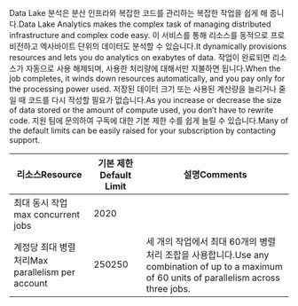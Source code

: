 <span data-ttu-id="1e106-101">Data Lake 분석은 분산 인프라와 복잡한 코드를 관리하는 복잡한 작업을 쉽게 해 줍니다.</span><span class="sxs-lookup"><span data-stu-id="1e106-101">Data Lake Analytics makes the complex task of managing distributed infrastructure and complex code easy.</span></span> <span data-ttu-id="1e106-102">이 서비스를 통해 리소스를 동적으로 프로비전하고 엑사바이트 단위의 데이터도 분석할 수 있습니다.</span><span class="sxs-lookup"><span data-stu-id="1e106-102">It dynamically provisions resources and lets you do analytics on exabytes of data.</span></span> <span data-ttu-id="1e106-103">작업이 완료되면 리소스가 자동으로 사용 해제되며, 사용한 처리량에 대해서만 지불하면 됩니다.</span><span class="sxs-lookup"><span data-stu-id="1e106-103">When the job completes, it winds down resources automatically, and you pay only for the processing power used.</span></span> <span data-ttu-id="1e106-104">저장된 데이터 크기 또는 사용된 계산량을 늘리거나 줄일 때 코드를 다시 작성할 필요가 없습니다.</span><span class="sxs-lookup"><span data-stu-id="1e106-104">As you increase or decrease the size of data stored or the amount of compute used, you don’t have to rewrite code.</span></span> <span data-ttu-id="1e106-105">지원 팀에 문의하여 구독에 대한 기본 제한 수를 쉽게 늘릴 수 있습니다.</span><span class="sxs-lookup"><span data-stu-id="1e106-105">Many of the default limits can be easily raised for your subscription by contacting support.</span></span> 

| <span data-ttu-id="1e106-106">**리소스**</span><span class="sxs-lookup"><span data-stu-id="1e106-106">**Resource**</span></span> | <span data-ttu-id="1e106-107">**기본 제한**</span><span class="sxs-lookup"><span data-stu-id="1e106-107">**Default Limit**</span></span> | <span data-ttu-id="1e106-108">**설명**</span><span class="sxs-lookup"><span data-stu-id="1e106-108">**Comments**</span></span> |
| --- | --- | --- |
| <span data-ttu-id="1e106-109">최대 동시 작업</span><span class="sxs-lookup"><span data-stu-id="1e106-109">max concurrent jobs</span></span> |<span data-ttu-id="1e106-110">20</span><span class="sxs-lookup"><span data-stu-id="1e106-110">20</span></span> | |
| <span data-ttu-id="1e106-111">계정당 최대 병렬 처리</span><span class="sxs-lookup"><span data-stu-id="1e106-111">Max parallelism per account</span></span> |<span data-ttu-id="1e106-112">250</span><span class="sxs-lookup"><span data-stu-id="1e106-112">250</span></span> |<span data-ttu-id="1e106-113">세 개의 작업에서 최대 60개의 병렬 처리 조합을 사용합니다.</span><span class="sxs-lookup"><span data-stu-id="1e106-113">Use any combination of up to a maximum of 60 units of parallelism across three jobs.</span></span> |

